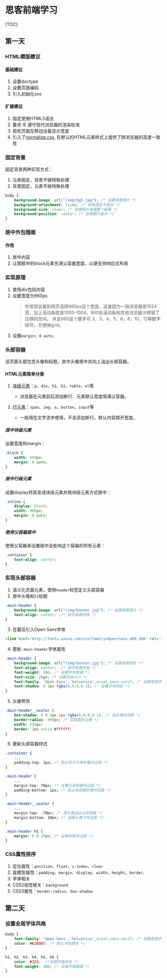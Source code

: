 # 思客前端学习
[TOC]

## 第一天
### HTML模版建议
#### 基础建议

1. 设置*doctype*
2. 设置页面编码
3. 引入初始化css

#### 扩展建议

1. 指定使用HTML5语法
2. 要求 IE 遵守现代浏览器的渲染标准
3. 锁死页面在移动设备显示宽度
4. 引入了[normalize.css](http://jerryzou.com/posts/aboutNormalizeCss/), 在默认的HTML元素样式上提供了跨浏览器的高度一致性

### 固定背景
固定背景两种实现方式：

1. 元素固定，背景不做特殊处理
2. 背景固定，元素不做特殊处理
```css
body {
    background-image: url("/img/bg5.jpg"); /* 设置背景图片 */
    background-attachment: fixed; /* 背景固定不滚动 */
    background-size: cover; /* 背景图片填满整个屏幕 */
    background-position: center; /* 背景图片居中 */
}
```

### 居中外包围框
#### 作用

1. 居中内容
2. 让围框中的block元素充满父容器宽度，以便支持响应式布局

### 实现原理

1. 使用div包括内容
2. 设置宽度为960px
	> 你常常会看到网页选择960px这个宽度，这是因为一般浏览器是1024宽，加上滚动条就是1000-1004。960给滚动条和其他浏览器UI预留了住够的空间。 并且960这个数字可 2，3，4，5，6，8，10，12等数字除尽，方便做grid。
3. 设置`margin: 0 auto;`

### 头部容器
该页面头部包含头像和标题，其中头像居中并向上溢出头部容器。

#### HTML元素简单分类

1. [块级元素](https://developer.mozilla.org/zh-CN/docs/Web/HTML/Block-level_elements)：`p`、`div`、`h1`、`h2`、`table`、`ol`等
	- 浏览器在元素前后添加断行，元素默认宽度填满父容器。

2. [行元素](https://developer.mozilla.org/zh-CN/docs/Web/HTML/Inline_elemente)：`span`、`img`、`a`、`button`、`input`等
	- 一般用在文字流中使用，不会添加断行，默认内容撑开宽度。

##### 居中块级元素
设置宽度和margin：
```css
.block {
    width: 960px;
    margin: 0 auto;
}
```

##### 居中行级元素
设置display将其变成块级元素并按块级元素方式居中：
```css
.inline {
	display: block;
    width: 960px;
    margin: 0 auto;
}
````

##### 使用父容器居中
使用父容器来设置居中会影响这个容器的所有元素：
```css
.container {
	text-align: center;
}
```

### 实现头部容器
1. 语义化页面元素，使用`header`标签定义头部容器
2. 居中头像和`h1`标题
```css
.main-header {
    background-image: url("/img/banner.jpg"); /* 设置背景图片 */
    text-align: center; ./* 居中容器内容 */
}
```

3. 在最后引入Open Sans字体
```html
<link href='http://fonts.useso.com/css?family=Open+Sans:400,300' rel='stylesheet' type='text/css'>
```

4. 更新`.main-header`字体属性
```css
.main-header {
    background-image: url("/img/banner.jpg"); /* 设置背景图片 */
    text-align: center;  /* 居中容器内容 */
    font-weight: 300; /* 设置字体粗细 */
    font-size: 20px; /* 设置字体大小 */
    font-family: 'Open Sans','helvetica',arial,sans-serif; /* 设置使用字体优先级 */
    text-shadow: 0 1px rgba(0,0,0,0.3); /* 设置字体阴影 */
}
```

5. 头像修饰
```css
.main-header__avatar {
    box-shadow: 0 0 2px 1px rgba(0,0,0,0.2); /* 给头像加阴影 */
    border-radius: 999px; /* 变成圆形边框 */
    width: 150px;
    border: 2px solid #ffffff;
}
```

6. 更新头部容器样式
```css
.container {
	...
    padding-top: 1px; /* 防止和子元素折叠外边距 */
}

.main-header {
	...
    margin-top: 70px; /* 设置头部容器外边距 */
    padding-bottom: 1px; /* 防止和标题折叠外边距 */
}

.main-header__avatar {
	...
    margin-top: -70px; /* 使头像溢出头部容器 */
    margin-bottom: 10px; /* 设置头像下外边距 */
}

.main-header h1 {
    margin: 0 0 20px; /* 设置标题外边距 */
}
```

### CSS属性排序
1. 定位属性：`position`、`float`、`z-index`、`clear`
2. 盒模型属性：`padding`、`margin`、`display`、`width`、`height`、`border`、
3. 字体相关
4. CSS2视觉相关：`background`
5. CSS3属性：`border-radius`、`box-shadow`

## 第二天
### 设置全局字体风格
```css
body {
    font-family: 'Open Sans','helvetica',arial,sans-serif; /* 设置使用字体优先级 */
    color: #62686f; /* 默认字体颜色 */
}

h1, h2, h3, h4, h5, h6 {
    color: #333;  /*标题字体颜色 */
    font-weight: 300; /* 设置字体粗细 */
}
```